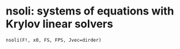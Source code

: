 # nsoli: systems of equations with Krylov linear solvers 
```@docs
nsoli(F!, x0, FS, FPS, Jvec=dirder)
```
